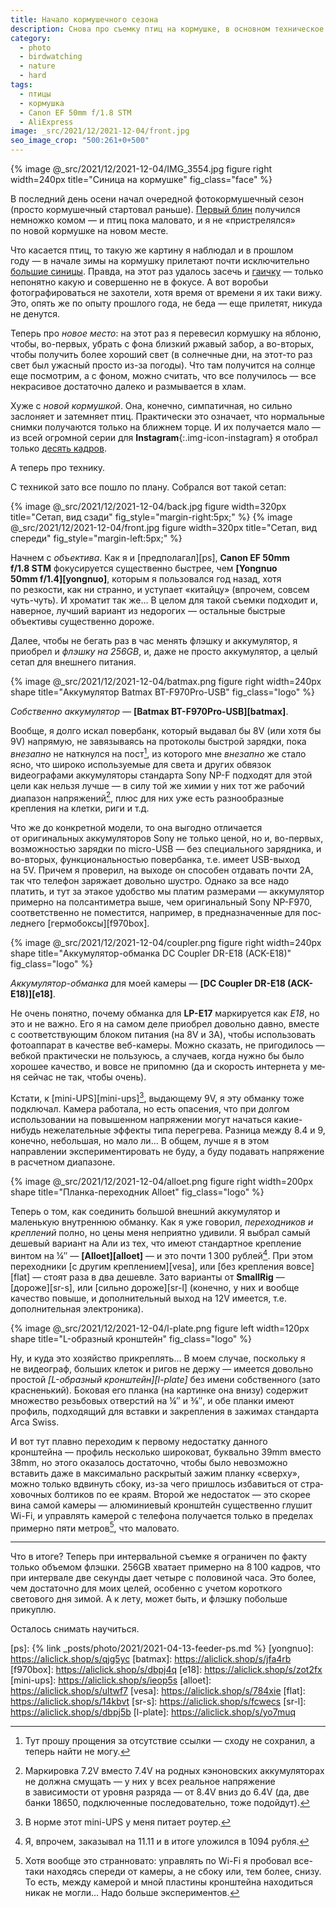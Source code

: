```yaml
---
title: Начало кормушечного сезона
description: Снова про съемку птиц на кормушке, в основном техническое
category:
  - photo
  - birdwatching
  - nature
  - hard
tags:
  - птицы
  - кормушка
  - Canon EF 50mm f/1.8 STM
  - AliExpress
image: _src/2021/12/2021-12-04/front.jpg
seo_image_crop: "500:261+0+500"
---
```

{% image @_src/2021/12/2021-12-04/IMG_3554.jpg figure right width=240px title="Синица на кормушке" fig_class="face" %}

В последний день осени начал очередной фотокормушечный сезон (просто кормушечный стартовал раньше). [Первый блин][nat-day]
получился немножко комом — и птиц пока маловато, и я не «пристрелялся» по новой кормушке на новом месте.

Что касается птиц, то такую же картину я наблюдал и в прошлом году — в начале зимы на кормушку прилетают почти исключительно
[большие синицы][big-tit]. Правда, на этот раз удалось засечь и [гаичку][gaich] — только непонятно какую и совершенно не в фокусе.
А вот воробьи фотографироваться не захотели, хотя время от времени я их таки вижу.
Это, опять же по опыту прошлого года, не беда — еще прилетят, никуда не денутся.

Теперь про *новое место*: на этот раз я перевесил кормушку на яблоню, чтобы, во-первых, убрать с фона близкий ржавый забор,
а во-вторых, чтобы получить более хороший свет (в солнечные дни, на этот-то раз свет был ужасный просто из-за погоды).
Что там получится на солнце еще посмотрим, а с фоном, можно считать, что все получилось — все некрасивое достаточно далеко
и размывается в хлам.

Хуже с *новой кормушкой*. Она, конечно, симпатичная, но сильно заслоняет и затемняет птиц. Практически это означает, что
нормальные снимки получаются только на ближнем торце. И их получается мало — из всей огромной серии для **Instagram**{:.img-icon-instagram}
я отобрал только [десять кадров][insta].

А теперь про технику.

<!--more-->

С техникой зато все пошло по плану. Собрался вот такой сетап:

<div class="image-box">
{% image @_src/2021/12/2021-12-04/back.jpg figure width=320px title="Сетап, вид сзади" fig_style="margin-right:5px;" %}
{% image @_src/2021/12/2021-12-04/front.jpg figure width=320px title="Сетап, вид спереди" fig_style="margin-left:5px;" %}
</div>
<!-- TODO: реорганизовать бокс -->

Начнем с *объектива*. Как я и [предполагал][ps], **Canon EF 50mm f/1.8 STM** фокусируется существенно быстрее,
чем **[Yong­nuo 50mm f/1.4][yongnuo]**, которым я пользовался год назад, хотя по резкости, как ни странно,
и уступает «китайцу» (впрочем, совсем чуть-чуть). И хроматит так же... В це­лом для та­кой съемки подходит и,
наверное, лучший вариант из не­до­ро­гих — остальные быстрые объективы существенно дороже.

Далее, чтобы не бегать раз в час менять флэшку и аккумулятор, я приобрел и *флэшку на 256GB*, и, даже не прос­то ак­ку­му­ля­тор, а целый
сетап для внешнего питания.

{% image @_src/2021/12/2021-12-04/batmax.png figure right width=240px shape title="Аккумулятор Batmax BT-F970Pro-USB"
                                       fig_class="logo" %}

*Собственно аккумулятор* — **[Batmax BT-F970Pro-USB][batmax]**.

Вообще, я долго искал повербанк, который выдавал бы
8V (или хотя бы 9V) напрямую, не за­вя­зы­ва­ясь на про­то­ко­лы быстрой зарядки, пока *внезапно* не на­т­к­нул­ся на пост[^sorry], из ко­то­ро­го
мне *внезапно* же стало ясно, что широко используемые для света и других обвязок видеографами аккумуляторы стандарта
Sony NP-F подходят для этой цели как нельзя лучше — в силу той же химии у них тот же рабочий диапазон напряжений[^dia],
плюс для них уже есть разнообразные крепления на клет­ки, риги и т.д.

Что же до конкретной модели, то она выгодно отличается от оригинальных аккумуляторов Sony не толь­ко ценой, но и, во-первых,
возможностью зарядки по micro-USB — без спе­ци­аль­но­го зарядника, и во-вторых, функциональностью повербанка, т.е. имеет USB-выход на 5V.
Причем я проверил, на вы­хо­де он способен отдавать поч­ти 2A, так что телефон заряжает довольно шустро. Однако за все надо
платить, и тут за эта­кое удобство мы платим размерами — аккумулятор примерно на пол­сан­ти­мет­ра выше, чем оригинальный Sony NP-F970,
соответственно не по­мес­тит­ся, например, в пред­на­з­на­чен­ные для пос­лед­не­го [гермобоксы][f970box].

{% image @_src/2021/12/2021-12-04/coupler.png figure right width=240px shape title="Аккумулятор-обманка DC Coup­ler DR-E18 (ACK-E18)" fig_class="logo" %}

*Аккумулятор-обманка* для моей камеры — **[DC Coup­ler DR-E18 (ACK-E18)][e18]**.

Не очень понятно, почему обманка для **LP-E17** маркируется как *E18*, но это и не важ­но. Его я на са­мом деле приобрел довольно давно,
вместе с со­от­вет­с­т­ву­ю­щим блоком питания (на 8V и 3A), чтобы использовать фотоаппарат в ка­чес­т­ве веб-камеры. Можно сказать, не при­го­ди­лось —
вебкой практически не поль­зу­юсь, а случаев, когда нуж­но бы было хорошее качество, и вовсе не при­пом­ню (да и скорость интернета
у ме­ня сейчас не так, чтобы очень).

Кстати, к [mini-UPS][mini-ups][^ups], выдающему 9V, я эту обманку тоже подключал. Камера работала, но есть опасения, что при долгом использовании
на повышенном напряжении могут начаться какие-нибудь нежелательные эффекты типа перегрева. Разница между 8.4 и 9, конечно, небольшая, но мало ли...
В общем, лучше я в этом направлении экспериментировать не буду, а буду подавать напряжение в расчетном диапазоне.

{% image @_src/2021/12/2021-12-04/alloet.png figure right width=200px shape title="Планка-переходник Alloet" fig_class="logo" %}

Теперь о том, как соединить большой внешний аккумулятор и маленькую внутреннюю обманку. Как я уже говорил, *переходников и креплений*
полно, но цены меня неприятно удивили. Я выбрал самый дешевый вариант на Али из тех, что имеют стандартное крепление винтом на ¼″ —
**[Alloet][alloet]** — и это почти 1 300 рублей[^skid]. При этом переходники [с дру­гим креплением][vesa], или [без крепления вовсе][flat] —
стоят раза в два дешевле. Зато варианты от **Small­Rig** — [дороже][sr-s], или [сильно дороже][sr-l] (конечно, у них и вообще качество повыше,
и дополнительный выход на 12V имеется, т.е. дополнительная электроника).

{% image @_src/2021/12/2021-12-04/l-plate.png figure left width=120px shape title="L-образный кронштейн" fig_class="logo" %}

Ну, и куда это хозяйство прикреплять... В моем случае, поскольку я не ви­део­граф, больших клеток и ригов не дер­жу — имеется довольно
простой *[L-образный кронштейн][l-plate]* без име­ни собственного (зато красненький). Боковая его планка (на кар­тин­ке она внизу) содержит множество
резьбовых отверстий на ¼″ и ⅜″, и обе планки имеют профиль, подходящий для встав­ки и закрепления в за­жи­мах стандарта Arca Swiss.

И вот тут плавно переходим к первому недостатку данного кронштейна — профиль несколько широковат, буквально 39mm вместо 38mm, но этого оказалось
достаточно, чтобы было невозможно вставить даже в максимально раскрытый зажим планку «сверху», можно только вдвинуть сбоку, из-за чего пришлось
избавиться от стра­хо­воч­ных болтиков по ее краям. Вто­рой же не­до­с­та­ток — это скорее вина самой ка­ме­ры — алюминиевый кронштейн существенно глушит
Wi-Fi, и управлять камерой с те­ле­фо­на получается только в пре­де­лах примерно пяти метров[^wifi], что маловато.

-----

Что в итоге? Теперь при интервальной съемке я ограничен по факту только объемом флэшки. 256GB хватает примерно на 8 100 кадров, что при ин­тер­ва­ле
две се­кун­ды дает четыре с по­ло­ви­ной часа. Это более, чем достаточно для мо­их целей, особенно с уче­том короткого светового дня зимой. А к ле­ту,
может быть, и флэшку побольше прикуплю.

Осталось снимать научиться.

[^sorry]: Тут прошу прощения за от­сут­с­т­вие ссыл­ки — сходу не со­хра­нил, а теперь найти не мо­гу.
[^dia]: Маркировка 7.2V вместо 7.4V на родных кэноновских аккумуляторах не должна смущать — у них у всех реальное напряжение в зависимости от уровня разряда — от 8.4V вниз до 6.4V (да, две банки 18650, подключенные последовательно, тоже подойдут).
[^ups]: В норме этот mini-UPS у меня питает роутер.
[^skid]: Я, впрочем, заказывал на 11.11 и в итоге уложился в 1094 рубля.
[^wifi]: Хотя вообще это странновато: управлять по Wi-Fi я пробовал все-таки находясь спереди от ка­ме­ры, а не сбо­ку или, тем более, снизу. То есть, между камерой и мной пластины кронштейна находиться никак не мог­ли... Надо больше экспериментов.

[nat-day]: https://www.inaturalist.org/calendar/shikhalev/2021/11/30
[big-tit]: https://www.inaturalist.org/observations/102275746
[gaich]: https://www.inaturalist.org/observations/102275748
[insta]: https://www.instagram.com/p/CW7GnZcqfLR/
[ps]: {% link _posts/photo/2021/2021-04-13-feeder-ps.md %}
[yongnuo]: https://aliclick.shop/s/qjg5yc
[batmax]: https://aliclick.shop/s/jfa4rb
[f970box]: https://aliclick.shop/s/dbpj4q
[e18]: https://aliclick.shop/s/zot2fx
[mini-ups]: https://aliclick.shop/s/ieop5s
[alloet]: https://aliclick.shop/s/ultwf7
[vesa]: https://aliclick.shop/s/784xie
[flat]: https://aliclick.shop/s/14kbvt
[sr-s]: https://aliclick.shop/s/fcwecs
[sr-l]: https://aliclick.shop/s/dbpj5b
[l-plate]: https://aliclick.shop/s/yo7muq
